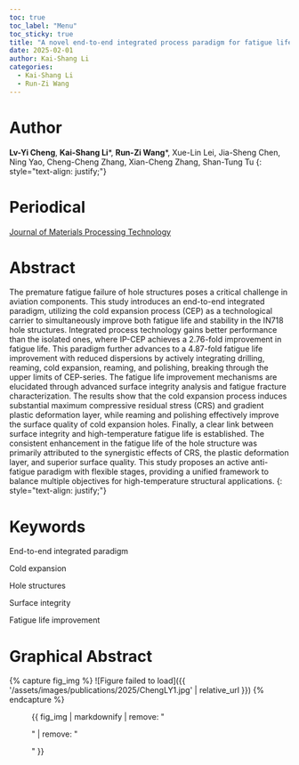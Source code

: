 ```yaml
---
toc: true
toc_label: "Menu"
toc_sticky: true
title: "A novel end-to-end integrated process paradigm for fatigue life improvement in nickel-based superalloy hole structures"
date: 2025-02-01
author: Kai-Shang Li
categories:
  - Kai-Shang Li
  - Run-Zi Wang
---
```

# Author
**Lv-Yi Cheng**, **Kai-Shang Li***, **Run-Zi Wang***, Xue-Lin Lei, Jia-Sheng Chen, Ning Yao, Cheng-Cheng Zhang, Xian-Cheng Zhang, Shan-Tung Tu
{: style="text-align: justify;"}

# Periodical
[Journal of Materials Processing Technology](https://doi.org/10.1016/j.jmatprotec.2024.118694)

# Abstract
The premature fatigue failure of hole structures poses a critical challenge in aviation components. This study introduces an end-to-end integrated paradigm, utilizing the cold expansion process (CEP) as a technological carrier to simultaneously improve both fatigue life and stability in the IN718 hole structures. Integrated process technology gains better performance than the isolated ones, where IP-CEP achieves a 2.76-fold improvement in fatigue life. This paradigm further advances to a 4.87-fold fatigue life improvement with reduced dispersions by actively integrating drilling, reaming, cold expansion, reaming, and polishing, breaking through the upper limits of CEP-series. The fatigue life improvement mechanisms are elucidated through advanced surface integrity analysis and fatigue fracture characterization. The results show that the cold expansion process induces substantial maximum compressive residual stress (CRS) and gradient plastic deformation layer, while reaming and polishing effectively improve the surface quality of cold expansion holes. Finally, a clear link between surface integrity and high-temperature fatigue life is established. The consistent enhancement in the fatigue life of the hole structure was primarily attributed to the synergistic effects of CRS, the plastic deformation layer, and superior surface quality. This study proposes an active anti-fatigue paradigm with flexible stages, providing a unified framework to balance multiple objectives for high-temperature structural applications.
{: style="text-align: justify;"}

# Keywords
End-to-end integrated paradigm

Cold expansion

Hole structures

Surface integrity

Fatigue life improvement

# Graphical Abstract
{% capture fig_img %}
![Figure failed to load]({{ '/assets/images/publications/2025/ChengLY1.jpg' | relative_url }})
{% endcapture %}

<figure>
  {{ fig_img | markdownify | remove: "<p>" | remove: "</p>" }}
</figure>